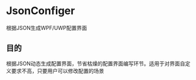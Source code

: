 # JsonConfiger
根据JSON生成WPF/UWP配置界面

## 目的

根据JSON动态生成配置界面，节省枯燥的配置界面编写环节。适用于对界面自定义要求不高，只要用户可以修改配置的场景

